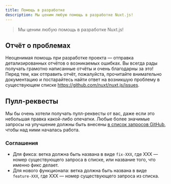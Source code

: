 ```yaml
---
title: Помощь в разработке
description: Мы ценим любую помощь в разработке Nuxt.js!
---
```


> Мы ценим любую помощь в разработке Nuxt.js!

## Отчёт о проблемах

Неоценимая помощь при разработке проекта — отправка детализированных отчётов о возникаемых ошибках. Вы всегда рады получать грамотно написанные отчёты и очень благодарны за это! Перед тем, как отправить отчёт, пожалуйста, прочитайте внимательно документацию и постарайтесь найти ответ на возникшую проблему в существующем списке https://github.com/nuxt/nuxt.js/issues.

## Пулл-реквесты

Мы бы очень хотели получать пулл-реквесты от вас, даже если это небольшая правка какой-либо опечатки. Любые более значимые запросы на улучшение должны быть внесены [в список запросов GitHub](https://github.com/nuxt/nuxt.js/issues), чтобы над ними началась работа.

### Соглашения

- Для фикса: ветка должна быть названа в виде `fix-XXX`, где XXX — номер существующего запроса в списке, или название того, что именно фикс делает.
- Для нового функционала: ветка должна быть названа в виде `feature-XXX`, где XXX — номер существующего запроса из списка.
